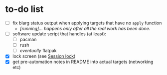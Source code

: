 # to-do list

* [ ] fix blarg status output when applying targets that have no `apply` function
  * _\[running]... happens only after all the real work has been done._
* [ ] software update script that handles (at least):
  * [ ] pacman
  * [ ] rush
  * [ ] _eventually_ flatpak
* [x] lock screen (see [Session lock](https://wiki.archlinux.org/title/Session_lock))
* [x] get pre-automation notes in README into actual targets (networking etc)
